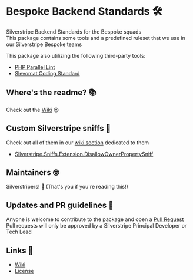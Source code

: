 # Bespoke Backend Standards 🛠️
Silverstripe Backend Standards for the Bespoke squads  
This package contains some tools and a predefined ruleset that we use in our Silverstripe Bespoke teams

This package also utilizing the following third-party tools:
* [PHP Parallel Lint](https://github.com/php-parallel-lint/PHP-Parallel-Lint)
* [Slevomat Coding Standard](https://github.com/slevomat/coding-standard)


## Where's the readme? 📚
Check out the [Wiki](https://github.com/silverstripeltd/bespoke-standards/wiki) 😉


## Custom Silverstripe sniffs 👃
Check out all of them in our [wiki section](https://github.com/silverstripeltd/bespoke-standards/wiki/Custom-Silverstripe-Bespoke-Standard-Sniffs)  dedicated to them
- [Silverstripe.Sniffs.Extension.DisallowOwnerPropertySniff](https://github.com/silverstripeltd/bespoke-standards/wiki)


## Maintainers 🤓
Silverstripers! 💖 (That's you if you're reading this!)


## Updates and PR guidelines 💞
Anyone is welcome to contribute to the package and open a [Pull Request](https://github.com/silverstripeltd/bespoke-standards/pulls)  
Pull requests will only be approved by a Silverstripe Principal Developer or Tech Lead


## Links 🔗
* [Wiki](https://github.com/silverstripeltd/bespoke-standards/wiki)
* [License](./LICENSE)
